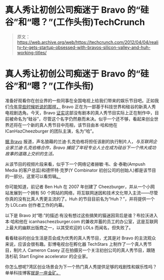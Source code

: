 # 真人秀让初创公司痴迷于 Bravo 的“硅谷”和“嗯？”(工作头衔)TechCrunch

> 原文：<https://web.archive.org/web/https://techcrunch.com/2012/04/04/reality-tv-gets-startup-obsessed-with-bravos-silicon-valley-and-huh-working-titles/>

# 真人秀让初创公司痴迷于 Bravo 的“硅谷”和“嗯？”(工作头衔)

准备好观看你在创业界的一些同事在全国电视上给我们带来的娱乐节目吧。正如我们[今年早些时候听说的那样，](https://web.archive.org/web/20221007154831/http://gigaom.com/2011/10/06/bravo-now-casting-silicon-valley-reality-show/) Bravo 正在为一部基于科技世界和硅谷的新真人秀电视剧选角。今天，Bravo [证实](https://web.archive.org/web/20221007154831/http://www.nbcumv.com/mediavillage/networks/bravo/pressreleases?pr=contents/press-releases/2012/04/04/bravomediaupfro1333561085990.xml)这部没有剧本的真人秀节目实际上正在制作中，目前被命名为“硅谷”，尽管这个名字仍然悬而未决。似乎一个还不够，看起来创业世界还将在一个新的真人秀节目中亮相，该节目由本·哈和他在 ICanHazCheezburger 的团队主演，名为“哈”。

[据 Bravo](https://web.archive.org/web/20221007154831/http://www.nbcumv.com/mediavillage/networks/bravo/pressreleases?pr=contents/press-releases/2012/04/04/bravomediaupfro1333561085990.xml) 报道，声名狼藉的兰迪·扎克伯格将担任该剧的执行制片人，*与互联网企业家兰迪·扎克伯格合作，Bravo 捕捉了年轻专业人士在成为硅谷下一个伟大成功故事的道路上交织的生活。*

从该节目的视频片段来看，似乎下一个网络记者赫敏·韦、金·泰勒(Ampush Media 的客户总监)和德怀特·克罗(Y Combinator 初创公司的创始人)都是该节目的一部分。这里可以看剪辑[。](https://web.archive.org/web/20221007154831/http://www.bravotv.com/blogs/the-dish/bravo-announces-new-shows-returning-series)

你可能知道，前记者 Ben Huh 在 2007 年创建了 Cheezburger，并从一个小网站发展到一个拥有 50 个网站的网络，将互联网迷因和技术文化带入主流——尽管你真的没有比真人秀更主流的了。Huh 的节目目前名为“Huh？”，并将提供一个为 LOLcats 创作者工作的内幕。

以下是 Bravo 对“嗯:”的描述:有没有想过这些搞笑的猫迷因背后是谁？布拉沃进入本·哈和他在 icanhascheezburger.com 的兼收并蓄的员工的办公室，这是互联网上最大的幽默出版商之一，以其受欢迎的 LOLs 而闻名，但失败了。

看看硅谷的创业生活是否会成为优秀的真人秀节目，尤其是对 Bravo 的主流观众来说，应该会很有趣。彭博电视台在孵化器 TechStars 上制作了一个真人秀节目，制片人 Cameron Casey 正在拍摄另一个关注初创公司的真人秀节目，跟随洛杉矶 Start Engine accelerator 的企业家。

你怎么想呢?湾区创业场景会为下一个热门真人秀提供足够的戏剧性和娱乐性吗？单单科技博客[就是一座金矿。](https://web.archive.org/web/20221007154831/https://beta.techcrunch.com/2012/04/04/im-back/)